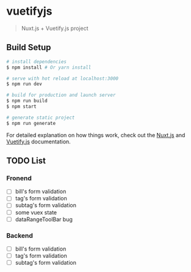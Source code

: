 # vuetifyjs

> Nuxt.js + Vuetify.js project

## Build Setup

``` bash
# install dependencies
$ npm install # Or yarn install

# serve with hot reload at localhost:3000
$ npm run dev

# build for production and launch server
$ npm run build
$ npm start

# generate static project
$ npm run generate
```

For detailed explanation on how things work, check out the [Nuxt.js](https://github.com/nuxt/nuxt.js) and [Vuetify.js](https://vuetifyjs.com/) documentation.

## TODO List
### Fronend
- [ ] bill's form validation
- [ ] tag's form validation
- [ ] subtag's form validation
- [ ] some vuex state
- [ ] dataRangeToolBar bug
### Backend
- [ ] bill's form validation
- [ ] tag's form validation
- [ ] subtag's form validation